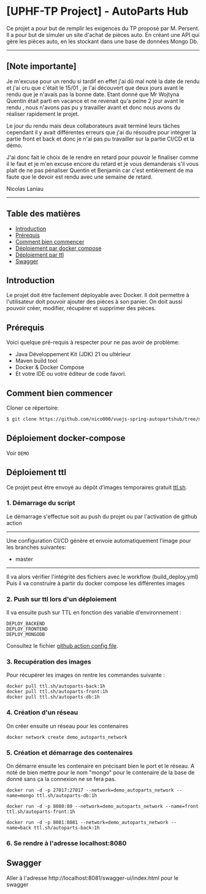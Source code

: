 # [UPHF-TP Project] - AutoParts Hub

Ce projet a pour but de remplir les exigences du TP proposé par M. Persent.
Il a pour but de simuler un site d'achat de pièces auto.
En créant une API qui gère les pièces auto, en les stockant dans une base de données Mongo Db.

---
## [Note importante] 

Je m'excuse pour un rendu si tardif en effet j'ai dû mal noté la date de rendu et j'ai cru que c'était le 15/01 , je l'ai découvert que deux jours avant le rendu que je n'avais pas la bonne date.
Etant donné que Mr Wojtyna Quentin était parti en vacance et ne revenait qu'a peine 2 jour avant le rendu , nous n'avons pas pu y travailler avant et donc nous avons du réaliser rapidement le projet.

Le jour du rendu mais deux collaborateurs avait terminé leurs tâches cependant il y avait différentes erreurs que j'ai du résoudre pour intégrer la partie front et back et donc je n'ai pas pu travailler sur la partie CI/CD et la démo.

J'ai donc fait le choix de le rendre en retard pour pouvoir le finaliser comme il le faut et je m'en excuse encore du retard et je vous demanderais s'il vous plait de ne pas pénaliser Quentin et Benjamin car c'est entiérement de ma faute que le devoir est rendu avec une semaine de retard.

Nicolas Laniau

---

## Table des matières

- [Introduction](#introduction)
- [Prérequis](#prérequis)
- [Comment bien commencer](#comment-bien-commencer)
- [Déploiement par docker compose](#Déploiement-docker-compose)
- [Déploiement par ttl](#Déploiement-ttl)
- [Swagger](#Swagger)

## Introduction

Le projet doit être facilement déployable avec Docker.
Il doit permettre à l'utilisateur doit pouvoir ajouter des pièces à son panier.
On doit aussi pouvoir créer, modifier, récupérer et supprimer des pièces.

## Prérequis

Voici quelque pré-requis à respecter pour ne pas avoir de problème:

- Java Développement Kit (JDK) 21 ou ultérieur
- Maven build tool
- Docker & Docker Compose
- Et votre IDE ou votre éditeur de code favori.

## Comment bien commencer

Cloner ce répertoire:

````bash
$ git clone https://github.com/nico000/vuejs-spring-autopartshub/tree/master
````

## Déploiement docker-compose 

Voir `DEMO`

## Déploiement ttl

Ce projet peut être envoyé au dépôt d’images temporaires gratuit [ttl.sh](https://ttl.sh).

### 1. Démarrage du script

Le démarrage s'effectue soit au push du projet ou par l'activation de github action 

---
Une configuration CI/CD génère et envoie automatiquement l’image pour les branches suivantes:
- master
---

Il va alors vérifier l'intégrité des fichiers avec le workflow (build_deploy.yml)
Puis il va construire à partir du docker compose les différentes images

### 2. Push sur ttl lors d'un déploiement

Il va ensuite push sur TTL en fonction des variable d'environnement : 
```
DEPLOY_BACKEND
DEPLOY_FRONTEND
DEPLOY_MONGODB
```

Consultez le fichier [github action config file](.github/workflows/build_deploy.yml).

### 3. Recupération des images 
 
 Pour récupérer les images on rentre les commandes suivante :
 
```
docker pull ttl.sh/autoparts-back:1h
docker pull ttl.sh/autoparts-front:1h
docker pull ttl.sh/autoparts-db:1h
```
### 4. Création d'un réseau
On créer ensuite un réseau pour les contenaires

```
docker network create demo_autoparts_network
```

### 5. Création et démarrage des contenaires 

On démarre ensuite les contenaire en précisant bien le port et le réseau.
A noté de bien mettre pour le nom "mongo" pour le contenaire de la base de donné sans ça la connexion ne se fera pas. 

```
docker run -d -p 27017:27017 --network=demo_autoparts_network --name=mongo ttl.sh/autoparts-db:1h

```
```
docker run -d -p 8080:80 --network=demo_autoparts_network --name=front ttl.sh/autoparts-front:1h
```
```
docker run -d -p 8081:8081 --network=demo_autoparts_network --name=back ttl.sh/autoparts-back:1h
```


### 6. Se rendre à l'adresse localhost:8080


## Swagger

Aller à l'adresse http://localhost:8081/swagger-ui/index.html pour le swagger  





